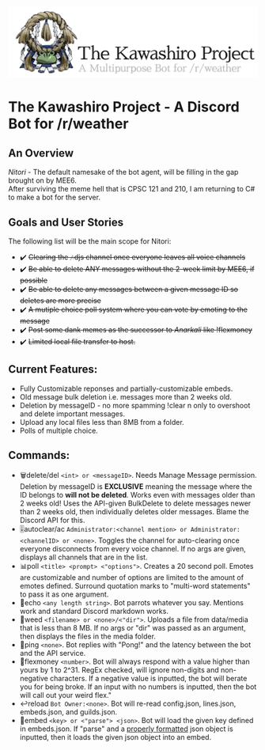 ﻿<img src="https://raw.githubusercontent.com/Gusseth/Kawashiro-Project/master/Kawashiro%20Project/Resources/logo.png">
<br>

# The Kawashiro Project - A Discord Bot for /r/weather

## An Overview
*Nitori* - The default namesake of the bot agent, will be filling in the gap brought on by MEE6.\
After surviving the meme hell that is CPSC 121 and 210, I am returning to C# to make a bot for the server.


## Goals and User Stories
The following list will be the main scope for Nitori:
- ✔️ ~~Clearing the 🎶djs channel once everyone leaves all voice channels~~
- ✔️ ~~Be able to delete ANY messages without the 2-week limit by MEE6, if possible~~
- ✔️ ~~Be able to delete any messages between a given message ID so deletes are more precise~~
- ✔️ ~~A mutiple choice poll system where you can vote by emoting to the message~~
- ✔️ ~~Post some dank memes as the successor to *Anarkali* like !flexmoney~~
- ✔️ ~~Limited local file transfer to host.~~

## Current Features:
- Fully Customizable reponses and partially-customizable embeds.
- Old message bulk deletion i.e. messages more than 2 weeks old.
- Deletion by messageID - no more spamming !clear n only to overshoot and delete important messages.
- Upload any local files less than 8MB from a folder.
- Polls of multiple choice.

## Commands:
- 🗑️delete/del `<int> or <messageID>`. Needs Manage Message permission. Deletion by messageID is **EXCLUSIVE** meaning the message where the ID belongs to __will not be deleted__. Works even with messages older than 2 weeks old! Uses the API-given BulkDelete to delete messages newer than 2 weeks old, then individually deletes older messages. Blame the Discord API for this.
- 🎚️autoclear/ac `Administrator:<channel mention> or Administrator:<channelID> or <none>`. Toggles the channel for auto-clearing once everyone disconnects from every voice channel. If no args are given, displays all channels that are in the list.
- 📊poll `<title> <prompt> <"options">`. Creates a 20 second poll. Emotes are customizable and number of options are limited to the amount of emotes defined. Surround quotation marks to "multi-word statements" to pass it as one argument.
- 📣echo `<any length string>`. Bot parrots whatever you say. Mentions work and standard Discord markdown works.
- 🌿weed `<filename> or <none>/<"dir">`. Uploads a file from data/media that is less than 8 MB. If no args or "dir" was passed as an argument, then displays the files in the media folder.
- 🏓ping `<none>`. Bot replies with "Pong!" and the latency between the bot and the API service.
- 🤑flexmoney `<number>`. Bot will always respond with a value higher than yours by 1 to 2^31. RegEx checked, will ignore non-digits and non-negative characters. If a negative value is inputted, the bot will berate you for being broke. If an input with no numbers is inputted, then the bot will call out your weird flex."
- ↩️reload `Bot Owner:<none>`. Bot will re-read config.json, lines.json, embeds.json, and guilds.json.
- 📄embed `<key> or <"parse"> <json>`. Bot will load the given key defined in embeds.json. If "parse" and a [properly formatted](https://leovoel.github.io/embed-visualizer/) json object is inputted, then it loads the given json object into an embed.

